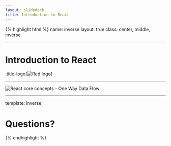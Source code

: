 ```yaml
---
layout: slidedeck
title: Introduction to React
---
```


{% highlight html %}
name: inverse
layout: true
class: center, middle, inverse

---

# Introduction to React

.title-logo[![Red logo](/public/img/red-logo-white.svg)]

---

![React core concepts - One Way Data Flow](/public/img/slide-assets/react-concepts-1way.png)

---

template: inverse

# Questions?

{% endhighlight %}
